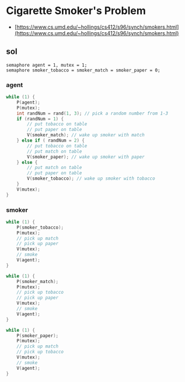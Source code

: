 
# Cigarette Smoker's Problem

- [https://www.cs.umd.edu/~hollings/cs412/s96/synch/smokers.html](https://www.cs.umd.edu/~hollings/cs412/s96/synch/smokers.html)

## sol

```
semaphore agent = 1, mutex = 1;
semaphore smoker_tobacco = smoker_match = smoker_paper = 0;
```

### agent

```c
while (1) {
	P(agent);
	P(mutex);
	int randNum = rand(1, 3); // pick a random number from 1-3
	if (randNum = 1) {
		// put tobacco on table
		// put paper on table
		V(smoker_match); // wake up smoker with match
	} else if ( randNum = 2) {
		// put tobacco on table
		// put match on table
		V(smoker_paper); // wake up smoker with paper
	} else {
		// put match on table
		// put paper on table
		V(smoker_tobacco); // wake up smoker with tobacco
	}
	V(mutex);
}
```

### smoker

```c
while (1) {
	P(smoker_tobacco);
	P(mutex);
	// pick up match
	// pick up paper
	V(mutex);
	// smoke
	V(agent);
}
```

```c
while (1) {
	P(smoker_match);
	P(mutex);
	// pick up tobacco
	// pick up paper
	V(mutex);
	// smoke
	V(agent);
}
```

```c
while (1) {
	P(smoker_paper);
	P(mutex);
	// pick up match
	// pick up tobacco
	V(mutex);
	// smoke
	V(agent);
}
```